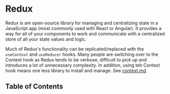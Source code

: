 # Redux

Redux is am open-source library for managing and centralizing state in a JavaScript app (most commonly used with React or Angular). It provides a way for all of your components to work and communicate with a centralized store of all your state values and logic.

Much of Redux's functionality can be replicated/replaced with the `useContext` and `useReducer` hooks. Many people are switching over to the Context hook as Redux tends to be verbose, difficult to pick up and introduces a lot of unnecessary complexity. In addition, using teh Context hook means one less library to install and manage. See [context.md](context.md).

## Table of Contents

<!-- toc -->



<!-- tocstop -->



